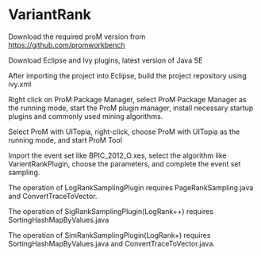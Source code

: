 # VariantRank
Download the required proM version from https://github.com/promworkbench

Download Eclipse and Ivy plugins, latest version of Java SE

After importing the project into Eclipse, build the project repository using ivy.xml

Right click on ProM Package Manager, select ProM Package Manager as the running mode, start the ProM plugin manager, install necessary startup plugins and commonly used mining algorithms.

Select ProM with UITopia, right-click, choose ProM with UITopia as the running mode, and start ProM Tool

Import the event set like BPIC_2012_O.xes, select the algorithm like VarientRankPlugin, choose the parameters, and complete the event set sampling.

The operation of LogRankSamplingPlugin requires  PageRankSampling.java and ConvertTraceToVector.

The operation of SigRankSamplingPlugin(LogRank++) requires  SortingHashMapByValues.java

The operation of SimRankSamplingPlugin(LogRank+) requires  SortingHashMapByValues.java and ConvertTraceToVector.java.
